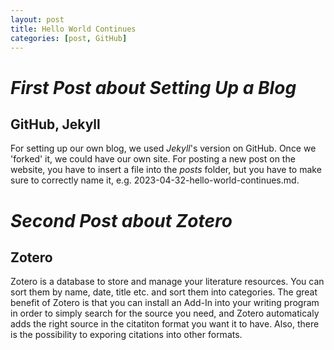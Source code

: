 ```yaml
---
layout: post
title: Hello World Continues
categories: [post, GitHub]
---
```


# _First Post about Setting Up a Blog_
## GitHub, Jekyll

For setting up our own blog, we used _Jekyll_'s version on GitHub. Once we 'forked' it, we could have our own site. 
For posting a new post on the website, you have to insert a file into the _posts_ folder, but you have to make sure to correctly name it, e.g. 2023-04-32-hello-world-continues.md.

# _Second Post about Zotero_
## Zotero

Zotero is a database to store and manage your literature resources. You can sort them by name, date, title etc. and sort them into categories. 
The great benefit of Zotero is that you can install an Add-In into your writing program in order to simply search for the source you need, and Zotero automaticaly adds the right source in the citatiton format you want it to have. 
Also, there is the possibility to exporing citations into other formats. 
